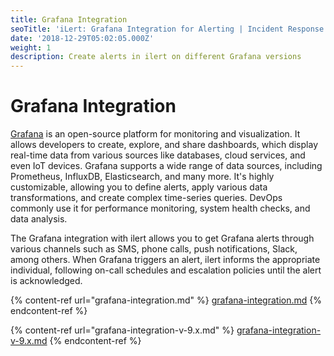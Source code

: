 ```yaml
---
title: Grafana Integration
seoTitle: 'iLert: Grafana Integration for Alerting | Incident Response | Uptime'
date: '2018-12-29T05:02:05.000Z'
weight: 1
description: Create alerts in ilert on different Grafana versions
---
```


# Grafana Integration

[Grafana](https://grafana.com/) is an open-source platform for monitoring and visualization. It allows developers to create, explore, and share dashboards, which display real-time data from various sources like databases, cloud services, and even IoT devices. Grafana supports a wide range of data sources, including Prometheus, InfluxDB, Elasticsearch, and many more. It's highly customizable, allowing you to define alerts, apply various data transformations, and create complex time-series queries. DevOps commonly use it for performance monitoring, system health checks, and data analysis.

The Grafana integration with ilert allows you to get Grafana alerts through various channels such as SMS, phone calls, push notifications, Slack, among others. When Grafana triggers an alert, ilert informs the appropriate individual, following on-call schedules and escalation policies until the alert is acknowledged.



{% content-ref url="grafana-integration.md" %}
[grafana-integration.md](grafana-integration.md)
{% endcontent-ref %}

{% content-ref url="grafana-integration-v-9.x.md" %}
[grafana-integration-v-9.x.md](grafana-integration-v-9.x.md)
{% endcontent-ref %}
